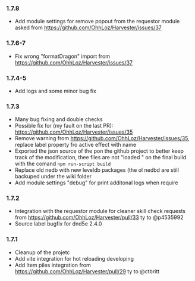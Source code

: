 ### 1.7.8

- Add module settings for remove popout from the requestor module asked from https://github.com/OhhLoz/Harvester/issues/37

### 1.7.6-7

- Fix wrong "formatDragon" import from https://github.com/OhhLoz/Harvester/issues/37

### 1.7.4-5

- Add logs and some minor bug fix

### 1.7.3

- Many bug fixing and double checks
- Possible fix for (my fault on the last PR): https://github.com/OhhLoz/Harvester/issues/35
- Remove warning from https://github.com/OhhLoz/Harvester/issues/35, replace label property fro active effect with name
- Exported the json source of the pon the github project to better keep track of the modification, thee files are not "loaded " on the final build with the comand `npm run-script build`
-  Replace old nedb with new leveldb packages (the ol nedbd are still backuped under the wiki folder
- Add module settings "debug" for print additonal logs when require

### 1.7.2

- Integration with the requestor module for cleaner skill check requests from https://github.com/OhhLoz/Harvester/pull/33 ty to @p4535992
- Source label bugfix for dnd5e 2.4.0

### 1.7.1

- Cleanup of the projetc
- Add vite integration for hot reloading developing
- Add Item piles integration from https://github.com/OhhLoz/Harvester/pull/29 ty to @ctbritt 